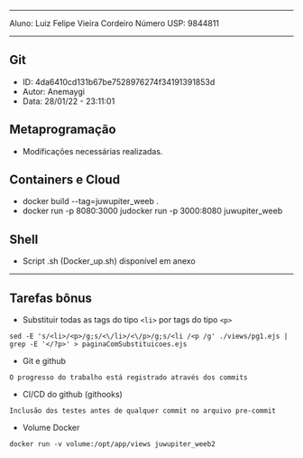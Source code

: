 <hr>

Aluno: Luiz Felipe Vieira Cordeiro
Número USP: 9844811

<hr>

## Git 

<ul>
	<li> ID: 4da6410cd131b67be7528976274f34191391853d </li>
	<li> Autor: Anemaygi <gianemayumisan@gmail.com> </li>
	<li> Data: 28/01/22 - 23:11:01 </li>
</ul>


## Metaprogramação

<ul>
	<li> Modificações necessárias realizadas. </li>
</ul>

## Containers e Cloud

<ul>
	<li> docker build --tag=juwupiter_weeb . </li>
	<li> docker run -p 8080:3000 judocker run -p 3000:8080 juwupiter_weeb </li>
</ul>

## Shell

<ul>
	<li> Script .sh (Docker_up.sh) disponível em anexo </li>
</ul>

<hr>

## Tarefas bônus

- Substituir todas as tags do tipo `<li>` por tags do tipo `<p>`
```
sed -E 's/<li>/<p>/g;s/<\/li>/<\/p>/g;s/<li /<p /g' ./views/pg1.ejs | grep -E '</?p>' > paginaComSubstituicoes.ejs
```

- Git e github
```
O progresso do trabalho está registrado através dos commits
```

- CI/CD do github (githooks)
```
Inclusão dos testes antes de qualquer commit no arquivo pre-commit
```

- Volume Docker
```
docker run -v volume:/opt/app/views juwupiter_weeb2
```

